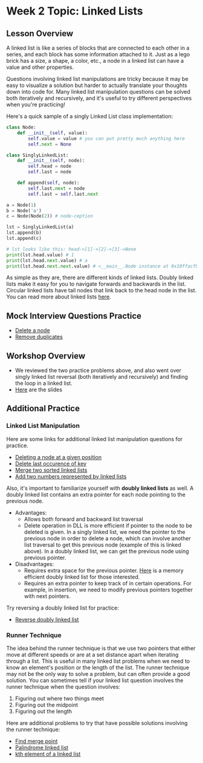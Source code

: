 # Week 2 Topic: Linked Lists
## Lesson Overview

A linked list is like a series of blocks that are connected to each
other in a series, and each block has some information attached to it.
Just as a lego brick has a size, a shape, a color, etc., a node
in a linked list can have a value and other properties.

Questions involving linked list manipulations are tricky because
it may be easy to visualize a solution but harder to actually translate
your thoughts down into code for. Many linked list manipulation questions
can be solved both iteratively and recursively, and it's useful to try
different perspectives when you're practicing!

Here's a quick sample of a singly Linked List class implementation:

```python
class Node:
    def __init__(self, value):
        self.value = value # you can put pretty much anything here
        self.next = None

class SinglyLinkedList:
    def __init__(self, node):
        self.head = node
        self.last = node

    def append(self, node):
        self.last.next = node
        self.last = self.last.next

a = Node(1)
b = Node('a')
c = Node(Node(2)) # node-ception

lst = SinglyLinkedList(a)
lst.append(b)
lst.append(c)

# lst looks like this: head->[1]->[2]->[3]->None
print(lst.head.value) # 1
print(lst.head.next.value) # a
print(lst.head.next.next.value) # <__main__.Node instance at 0x10ffacf80>
```

As simple as they are, there are different kinds of linked lists.
Doubly linked lists make it easy for you to navigate forwards and
backwards in the list. Circular linked lists have tail nodes that link
back to the head node in the list. You can read more about linked
lists [here](https://en.wikipedia.org/wiki/Linked_list#Basic_concepts_and_nomenclature).

## Mock Interview Questions Practice

* [Delete a node](./questions/question-delete-middle-node.md)
* [Remove duplicates](./questions/question-remove-duplicates.md)

## Workshop Overview

* We reviewed the two practice problems above, and also went over singly linked list reversal (both iteratively and recursively) and finding the loop in a linked list.
* [Here](https://docs.google.com/presentation/d/1MnqXe4V4DQ_5KlWF98VAgynlQIl9rfOtFOdAyDjdDZM/edit?usp=sharing) are the slides


## Additional Practice

### Linked List Manipulation

Here are some links for additional linked list manipulation questions for practice. 

* [Deleting a node at a given position](http://www.geeksforgeeks.org/delete-a-linked-list-node-at-a-given-position/)
* [Delete last occurence of key](http://www.geeksforgeeks.org/delete-last-occurrence-of-an-item-from-linked-list/)
* [Merge two sorted linked lists](https://www.hackerrank.com/challenges/merge-two-sorted-linked-lists)
* [Add two numbers represented by linked lists](https://leetcode.com/problems/add-two-numbers/)

Also, it's important to familiarize yourself with **doubly linked lists** as well. A doubly linked list contains an extra pointer for each node pointing to the previous node. 
* Advantages:
	* Allows both forward and backward list traversal
	* Delete operation in DLL is more efficient if pointer to the node to be deleted is given. In a singly linked list, we need the pointer to the previous node in order to delete a node, which can involve another list traversal to get this previous node (example of this is linked above). In a doubly linked list, we can get the previous node using previous pointer. 
* Disadvantages:
	* Requires extra space for the previous pointer. [Here](http://www.geeksforgeeks.org/xor-linked-list-a-memory-efficient-doubly-linked-list-set-1/) is a memory efficient doubly linked list for those interested. 
	* Requires an extra pointer to keep track of in certain operations. For example, in insertion, we need to modify previous pointers together with next pointers.

Try reversing a doubly linked list for practice:

* [Reverse doubly linked list](http://www.geeksforgeeks.org/reverse-a-doubly-linked-list/)

### Runner Technique
The idea behind the runner technique is that we use two pointers that either move at different speeds or are at a set distance apart when iterating through a list. This is useful in many linked list problems when we need to know an element's position or the length of the list. The runner technique may not be the only way to solve a problem, but can often provide a good solution. You can sometimes tell if your linked list question involves the runner technique when the question involves:

1. Figuring out where two things meet
2. Figuring out the midpoint
3. Figuring out the length

Here are additional problems to try that have possible solutions involving the runner technique: 
* [Find merge point](https://www.hackerrank.com/challenges/find-the-merge-point-of-two-joined-linked-lists)
* [Palindrome linked list](https://leetcode.com/problems/palindrome-linked-list/description/)
* [kth element of a linked list](http://www.geeksforgeeks.org/nth-node-from-the-end-of-a-linked-list/)






